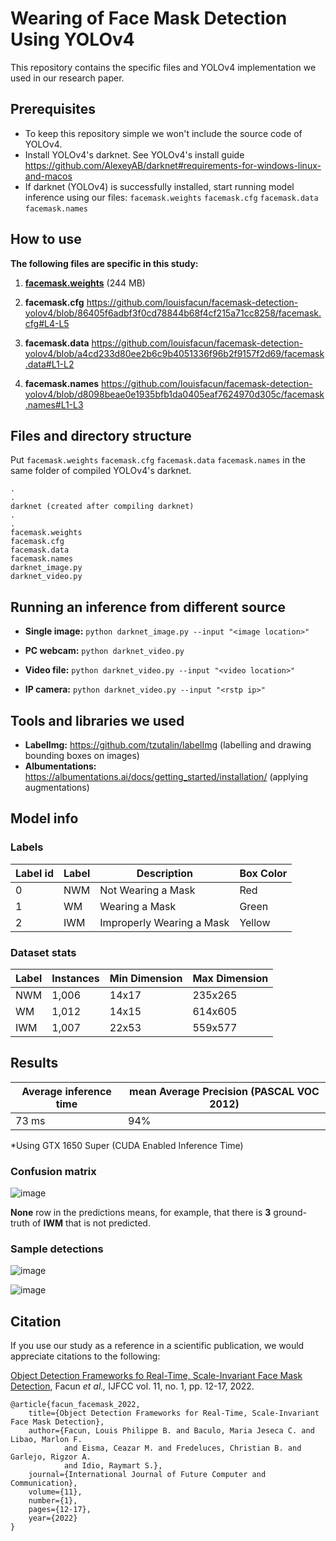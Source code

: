 # Wearing of Face Mask Detection Using YOLOv4
This repository contains the specific files and YOLOv4 implementation we used in our research paper.

## Prerequisites
- To keep this repository simple we won't include the source code of YOLOv4.
- Install YOLOv4's darknet. See YOLOv4's install guide https://github.com/AlexeyAB/darknet#requirements-for-windows-linux-and-macos
- If darknet (YOLOv4) is successfully installed, start running model inference using our files:
`facemask.weights` `facemask.cfg` `facemask.data` `facemask.names`

## How to use
**The following files are specific in this study:**
1. **[facemask.weights](https://github.com/lpfacun/facemask-detection-yolov4/releases/download/model/facemask.weights)** (244 MB)
2. **facemask.cfg**
https://github.com/louisfacun/facemask-detection-yolov4/blob/86405f6adbf3f0cd78844b68f4cf215a71cc8258/facemask.cfg#L4-L5

3. **facemask.data**
https://github.com/louisfacun/facemask-detection-yolov4/blob/a4cd233d80ee2b6c9b4051336f96b2f9157f2d69/facemask.data#L1-L2

4. **facemask.names**
https://github.com/louisfacun/facemask-detection-yolov4/blob/d8098beae0e1935bfb1da0405eaf7624970d305c/facemask.names#L1-L3

## Files and directory structure
Put `facemask.weights` `facemask.cfg` `facemask.data` `facemask.names` in the same folder of compiled YOLOv4's darknet. 
```
.
.
darknet (created after compiling darknet)
.
.
facemask.weights
facemask.cfg
facemask.data
facemask.names
darknet_image.py
darknet_video.py
```

## Running an inference from different source

- **Single image:** `python darknet_image.py --input "<image location>"` 

- **PC webcam:** `python darknet_video.py`

- **Video file:** `python darknet_video.py --input "<video location>"` 

- **IP camera:** `python darknet_video.py --input "<rstp ip>"`
 

## Tools and libraries we used
- **LabelImg:** https://github.com/tzutalin/labelImg (labelling and drawing bounding boxes on images)
- **Albumentations:** https://albumentations.ai/docs/getting_started/installation/ (applying augmentations)

 ## Model info
 ### Labels
| Label id | Label | Description | Box Color |
| --- | --- | --- | --- |
| 0 | NWM | Not Wearing a Mask | Red |
| 1 | WM  | Wearing a Mask | Green |
| 2 | IWM | Improperly Wearing a Mask | Yellow |

### Dataset stats
| Label | Instances | Min Dimension | Max Dimension |
| --- | --- | --- | --- |
| NWM | 1,006 | 14x17 | 235x265 |
| WM  | 1,012 | 14x15 | 614x605 |
| IWM | 1,007 | 22x53 | 559x577 |

## Results

| Average inference time | mean Average Precision (PASCAL VOC 2012)|
| --- | --- |
| 73 ms | 94% |

*Using GTX 1650 Super (CUDA Enabled Inference Time)

### Confusion matrix

![image](https://user-images.githubusercontent.com/58874676/136065222-68d93f5c-cb35-4e51-b2cb-e9ea9e53bc8e.png)

**None** row in the predictions means, for example, that there is **3** ground-truth of **IWM** that is not predicted.

### Sample detections

![image](https://user-images.githubusercontent.com/58874676/136065117-9915b76b-826f-4ade-8def-1853ef84bd24.png)

![image](https://user-images.githubusercontent.com/58874676/136065261-19a2b070-9023-47ab-9aec-9c82a55c51f4.png)


## Citation
If you use our study as a reference in a scientific publication, we would appreciate citations to the following:

[Object Detection Frameworks fo Real-Time, Scale-Invariant Face Mask Detection](http://www.ijfcc.org/vol11/582-TD08.pdf), Facun *et al.,* IJFCC vol. 11, no. 1, pp. 12-17, 2022.

```
@article{facun_facemask_2022,
    title={Object Detection Frameworks for Real-Time, Scale-Invariant Face Mask Detection},
    author={Facun, Louis Philippe B. and Baculo, Maria Jeseca C. and Libao, Marlon F.
            and Eisma, Ceazar M. and Fredeluces, Christian B. and Garlejo, Rigzor A.
            and Idio, Raymart S.},
    journal={International Journal of Future Computer and Communication},
    volume={11},
    number={1},
    pages={12-17},
    year={2022}
}
```
